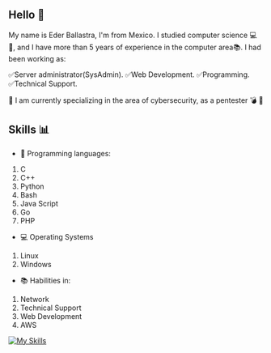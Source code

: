 ## Hello :wave:

My name is Eder Ballastra, I'm from Mexico.
I studied computer science :computer::pencil:, and I have more than 5 years of experience in the computer area:books:. I had been working as:

:white_check_mark:Server administrator(SysAdmin).
:white_check_mark:Web Development.
:white_check_mark:Programming.
:white_check_mark:Technical Support.

:red_circle: I am currently specializing in the area of cybersecurity, as a pentester 	:bomb:	:syringe:

## Skills :bar_chart:

- :pencil: Programming languages:
1. C
2. C++
3. Python
4. Bash
5. Java Script
6. Go
7. PHP 

- :computer: Operating Systems
1. Linux
2. Windows 

-	:books: Habilities in: 
1. Network
2. Technical Support
3. Web Development
4. AWS

[![My Skills](https://skillicons.dev/icons?i=java,kotlin,nodejs,figma&theme=light)](https://skillicons.dev)

